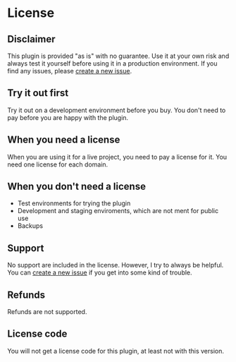 # License

## Disclaimer

This plugin is provided "as is" with no guarantee. Use it at your own risk and always test it yourself before using it in a production environment. If you find any issues, please [create a new issue](https://github.com/jenstornell/field-engineer/issues/new).

## Try it out first

Try it out on a development environment before you buy. You don't need to pay before you are happy with the plugin.

## When you need a license

When you are using it for a live project, you need to pay a license for it. You need one license for each domain.

## When you don't need a license

- Test environments for trying the plugin
- Development and staging enviroments, which are not ment for public use
- Backups

## Support

No support are included in the license. However, I try to always be helpful. You can [create a new issue](https://github.com/jenstornell/field-engineer/issues/new) if you get into some kind of trouble.

## Refunds

Refunds are not supported.

## License code

You will not get a license code for this plugin, at least not with this version.